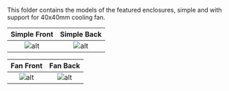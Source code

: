 This folder contains the models of the featured enclosures, simple and with support for 40x40mm cooling fan.

| Simple Front  |  Simple Back | 
|:-------------------------:|:-------:|
|![alt](../img/case_pHAT_1.0_front.png) | ![alt](../img/case_pHAT_1.0_back.png) |

| Fan Front  |  Fan Back | 
|:-------------------------:|:-------:|
|![alt](../img/case_pHAT_1.0_fan_front.png) | ![alt](../img/case_pHAT_1.0_fan_back.png) |

